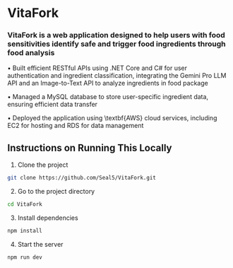 # VitaFork

### VitaFork is a web application designed to help users with food sensitivities identify safe and trigger food ingredients through food analysis 

• Built efficient RESTful APIs using .NET Core and C# for user authentication and ingredient classification,
integrating the Gemini Pro LLM API and an Image-to-Text API to analyze ingredients in food package

• Managed a MySQL database to store user-specific ingredient data, ensuring efficient data transfer

• Deployed the application using \textbf{AWS} cloud services, including EC2 for hosting and RDS for data management

## Instructions on Running This Locally

1. Clone the project
```sh
git clone https://github.com/Seal5/VitaFork.git
```

2. Go to the project directory
```sh
cd VitaFork
```

3. Install dependencies
```sh
npm install
```

4. Start the server
```sh
npm run dev
```
